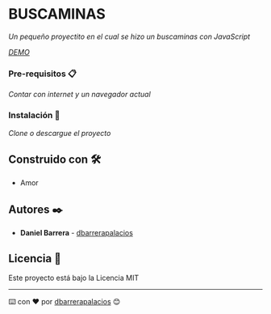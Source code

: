 # BUSCAMINAS
_Un pequeño proyectito en el cual se hizo un buscaminas con JavaScript_

_[DEMO](https://dbarrerapalacios.github.io/buscaminas/)_

### Pre-requisitos 📋

_Contar con internet y un navegador actual_


### Instalación 🔧

_Clone o descargue el proyecto_

## Construido con 🛠️

* Amor

## Autores ✒️

* **Daniel Barrera** - [dbarrerapalacios](https://github.com/dbarrerapalacios)

## Licencia 📄

Este proyecto está bajo la Licencia MIT


---
⌨️ con ❤️ por [dbarrerapalacios](https://github.com/dbarrerapalacios) 😊
